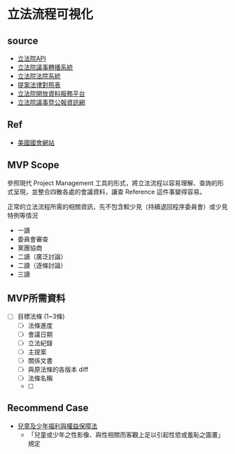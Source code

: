# 立法流程可視化

## source
- [立法院API](https://ly.govapi.tw/)
- [立法院議事轉播系統](https://ivod.ly.gov.tw/)
- [立法院法院系統](https://lis.ly.gov.tw/)
- [提案法律對照表](https://openfunltd.github.io/law-diff/)
- [立法院開放資料服務平台](https://data.ly.gov.tw/index.action)
- [立法院議事暨公報資訊網](https://ppg.ly.gov.tw/ppg/)


## Ref
- [美國國會網站](https://www.congress.gov/search?q=%7B%22congress%22:%5B%22118%22%5D,%22source%22:%22all%22,%22search%22:%22taiwan%22%7D)

## MVP Scope
參照現代 Project Management 工具的形式，將立法流程以容易理解、查詢的形式呈現，並整合四散各處的會議資料，讓查 Reference 這件事變得容易。

正常的立法流程所需的相關資訊，先不包含較少見（持續退回程序委員會）或少見特例等情況


- 一讀
- 委員會審查
- 黨團協商
- 二讀（廣泛討論）
- 二讀（逐條討論）
- 三讀


## MVP所需資料
- [ ] 目標法條 (1~3條)
    - [ ] 法條進度
    - [ ] 會議日期
    - [ ] 立法紀錄
    - [ ] 主提案
    - [ ] 關係文書
    - [ ] 與原法條的各版本 diff
    - [ ] 法條名稱
    - [ ] 

## Recommend Case
- [兒童及少年福利與權益保障法](https://www.mohw.gov.tw/cp-16-78103-1.html)
    - 「兒童或少年之性影像、與性相關而客觀上足以引起性慾或羞恥之圖畫」規定